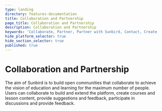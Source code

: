 ```yaml
---
type: landing
directory: features-documentation
title: Collaboration and Partnership
page_title: Collaboration and Partnership
description: Collaboration and Partnership
keywords: 'Collaborate, Partner, Partner with Sunbird, Contact, Create content'
hide_platform_selector: true
hide_section_selector: true
published: true
---
```

# Collaboration and Partnership

The aim of Sunbird is to build open communities that collaborate to achieve the vision of education and learning for the maximum number of people. Users can collaborate to build and extend the platform, create courses and lesson content, provide suggestions and feedback, participate in discussions and provide feedback.
